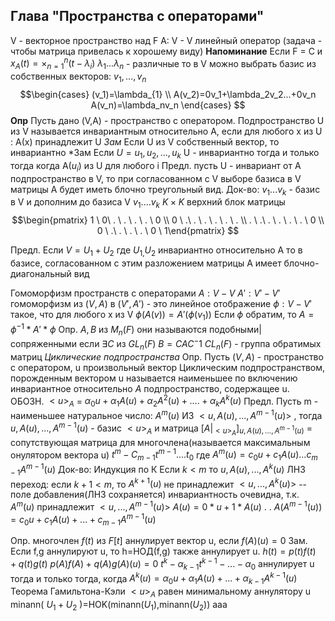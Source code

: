 ## Глава "Пространства с операторами"
V - векторное пространство над F
A: V - V линейный оператор (задача - чтобы матрица привелась к хорошему виду)
**Напоминание**
Если F = C и $x_A(t)=\times_{n=1}^n(t-\lambda_i)$
$\lambda_1...\lambda_n$ - различные
то в V можно выбрать базис из собственных векторов:
$v_1,...,v_n$ 
$$\begin{cases} 
(v_1)=\lambda_{1} \\
A(v_2)=0v_1+\lambda_2v_2...+0v_n
A(v_n)=\lambda_nv_n
\end{cases}
$$
**Опр** Пусть дано (V,A) - пространство с оператором.
Подпространство U из V называется инвариантным относительно А, если для любого x из U : A(х) принадлежит U 
*Зам*
Если U из V собственный вектор, то  инвариантно
*Зам
Если $U=u_1, u_2,...,u_k$
U - инвариантно тогда и только тогда когда A($u_i$) из U для любого i
Предл. пусть U - инвариант от А подпространство в V, то при согласованном с V выборе базиса в V матрицы А будет иметь блочно треугольный вид.
Док-во:
$v_{1} ...v_k$ - базис в V и дополним до базиса V $v_1....v_k$
$K\times K$ верхний блок матрицы 
$$\begin{pmatrix} 1 \ 0\ . \ . \ . \ . \ 0 \\ 0 \ .\ . \ . \ . \ . \ . \\ . \ .\ . \ . \ . \ . \ 0 \\ 0 \ .\ . \ . \ . \ 0 \ 1\end{pmatrix}
$$

Предл. Если $V=U_1+U_{2}$ где $U_{1,}U_{2}$ инвариантно относительно А
то в базисе, согласованном с этим разложением матрицы А имеет блочно-диагональный вид

Гомоморфизм пространств с операторами
$A:V-V$ 
$A':V'-V'$
гомоморфизм из $(V,A)$ в $(V',A')$ - это линейное отображение $\phi:V-V'$ такое, что для любого х из V $\phi(A(v))=A'(\phi(v_1))$
Если $\phi$ обратим, то $А=\phi^{-1}*A'*\phi$
Опр. $A,B$ из $M_n(F)$ они называются подобными|сопряженными если $\exists C$ из $GL_n(F)$   $B=CAC^-1$
$CL_n(F)$ - группа обратимых матриц
*Циклические подпространства*
Опр. Пусть $(V,A)$ - пространство с оператором, u произвольный вектор
Циклическим подпространством, порожденным вектором u называется наименьшее по включению инвариантное относительно $А$ подпространство, содержащее u.
ОБОЗН. $<u>_A$ = ${\alpha_0u+\alpha_{1}A(u)+\alpha_{2}A^2(u)+....+\alpha_kA^k(u)}$
Предл. Пусть m - наименьшее натуральное число: $A^m(u)$ ИЗ $<u,A(u),..., A^{m-1}(u)>$ , тогда $u,A(u),..., A^{m-1}(u)$ - базис $<u>_A$ 
и матрица $[A|_{<u>_A}]_{u,A(u),...,A^{m-1}(u)}$ = сопутствующая матрица для многочлена(называется максимальным онулятором вектора u) $t^m-C_{m-1}t^{m-1}....t_0$ где $A^m(u)=c_0u+c_1A(u)...c_{m-1}A^{m-1}(u)$ 
Док-во:
Индукция по К
Если $k<m$ то $u, A(u),...,A^k(u)$ ЛНЗ
переход: если $k+1<m$, то $A^{k+1}(u)$ не принадлежит $<u,...,A^k(u)>$ -- поле добавления(ЛНЗ сохраняется)
инвариантность очевидна, т.к. $A^m(u)$ принадлежит $<u,...,A^{m-1}(u)>$ 
$A(u)=0*u+1*A(u)$
.
.
$A(A^{m-1}(u))=c_0u+c_1A(u)+...+c_{m-1}A^{m-1}(u)$ 

Опр. многочлен $f(t)$ из $F[t]$ аннулирует вектор u, если $f(A)(u)=0$
Зам. Если f,g аннулируют u, то h=НОД(f,g) также аннулирует u.
$h(t)=p(t)f(t)+q(t)g(t)$  $p(A)f(A)+q(A)g(A)(u)=0$ 
$t^{k}-\alpha_{k-1}t^{k-1}-...-\alpha_0$ аннулирует u тогда и только тогда, когда $A^k(u)=\alpha_0u+\alpha_1A(u)+...+\alpha_{k-1}A^{k-1}(u)$ 
Теорема Гамильтона-Кэли
$<u>_A$ равен минимальному аннулятору u
minann( $U_1+U_2$ )=HOK(minann$(U_1)$,minann$(U_2)$)
aaa
